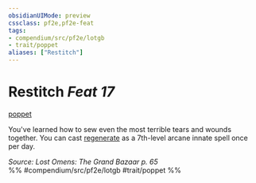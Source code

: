 ```yaml
---
obsidianUIMode: preview
cssclass: pf2e,pf2e-feat
tags:
- compendium/src/pf2e/lotgb
- trait/poppet
aliases: ["Restitch"]
---
```

# Restitch  *Feat 17*  
[poppet](../../rules/traits/poppet-lotgb.md)  


You've learned how to sew even the most terrible tears and wounds together. You can cast [regenerate](../spells/regenerate.md) as a 7th-level arcane innate spell once per day.

*Source: Lost Omens: The Grand Bazaar p. 65*  
%% #compendium/src/pf2e/lotgb #trait/poppet %%